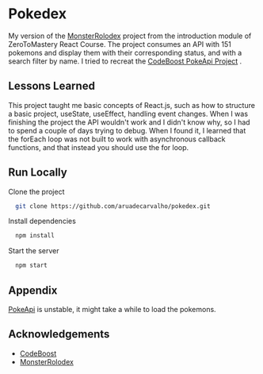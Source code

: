 # Pokedex

My version of the [MonsterRolodex](https://terieyenike.github.io/rolodex/) project from the introduction module of ZeroToMastery React Course.
The project consumes an API with 151 pokemons and display them with their corresponding status, and with a search filter by name. I tried to recreat the [CodeBoost PokeApi Project](https://codeboost.com.br/projetos/pokeapi/) .

## Lessons Learned

This project taught me basic concepts of React.js, such as how to structure a basic project, useState, useEffect, handling event changes. When I was finishing the project the API wouldn't work and I didn't know why, so I had to spend a couple of days trying to debug. When I found it, I learned that the forEach loop was not built to work with asynchronous callback functions, and that instead you should use the for loop.

## Run Locally

Clone the project

```bash
  git clone https://github.com/aruadecarvalho/pokedex.git
```

Install dependencies

```bash
  npm install
```

Start the server

```bash
  npm start
```

## Appendix

[PokeApi](https://pokeapi.co/) is unstable, it might take a while to load the pokemons.

## Acknowledgements

- [CodeBoost](https://codeboost.com.br/projetos/pokeapi/)
- [MonsterRolodex](https://terieyenike.github.io/rolodex/)
